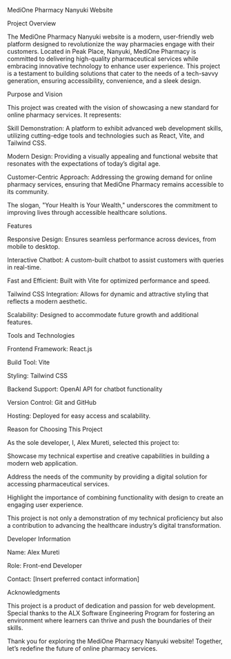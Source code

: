 MediOne Pharmacy Nanyuki Website

Project Overview

The MediOne Pharmacy Nanyuki website is a modern, user-friendly web platform designed to revolutionize the way pharmacies engage with their customers. Located in Peak Place, Nanyuki, MediOne Pharmacy is committed to delivering high-quality pharmaceutical services while embracing innovative technology to enhance user experience. This project is a testament to building solutions that cater to the needs of a tech-savvy generation, ensuring accessibility, convenience, and a sleek design.

Purpose and Vision

This project was created with the vision of showcasing a new standard for online pharmacy services. It represents:

Skill Demonstration: A platform to exhibit advanced web development skills, utilizing cutting-edge tools and technologies such as React, Vite, and Tailwind CSS.

Modern Design: Providing a visually appealing and functional website that resonates with the expectations of today’s digital age.

Customer-Centric Approach: Addressing the growing demand for online pharmacy services, ensuring that MediOne Pharmacy remains accessible to its community.

The slogan, "Your Health is Your Wealth," underscores the commitment to improving lives through accessible healthcare solutions.

Features

Responsive Design: Ensures seamless performance across devices, from mobile to desktop.

Interactive Chatbot: A custom-built chatbot to assist customers with queries in real-time.

Fast and Efficient: Built with Vite for optimized performance and speed.

Tailwind CSS Integration: Allows for dynamic and attractive styling that reflects a modern aesthetic.

Scalability: Designed to accommodate future growth and additional features.

Tools and Technologies

Frontend Framework: React.js

Build Tool: Vite

Styling: Tailwind CSS

Backend Support: OpenAI API for chatbot functionality

Version Control: Git and GitHub

Hosting: Deployed for easy access and scalability.

Reason for Choosing This Project

As the sole developer, I, Alex Mureti, selected this project to:

Showcase my technical expertise and creative capabilities in building a modern web application.

Address the needs of the community by providing a digital solution for accessing pharmaceutical services.

Highlight the importance of combining functionality with design to create an engaging user experience.

This project is not only a demonstration of my technical proficiency but also a contribution to advancing the healthcare industry’s digital transformation.

Developer Information

Name: Alex Mureti

Role: Front-end Developer

Contact: [Insert preferred contact information]

Acknowledgments

This project is a product of dedication and passion for web development. Special thanks to the ALX Software Engineering Program for fostering an environment where learners can thrive and push the boundaries of their skills.

Thank you for exploring the MediOne Pharmacy Nanyuki website! Together, let’s redefine the future of online pharmacy services.

